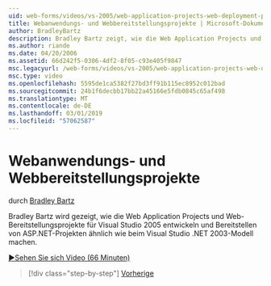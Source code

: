 ```yaml
---
uid: web-forms/videos/vs-2005/web-application-projects-web-deployment-projects
title: Webanwendungs- und Webbereitstellungsprojekte | Microsoft-Dokumentation
author: BradleyBartz
description: Bradley Bartz zeigt, wie die Web Application Projects und Web-Bereitstellungsprojekte für Visual Studio 2005 zu entwickeln und Bereitstellen von ASP.NET Projekte Simila machen...
ms.author: riande
ms.date: 04/20/2006
ms.assetid: 66d242f5-0306-4df2-8f05-c93e405f9847
msc.legacyurl: /web-forms/videos/vs-2005/web-application-projects-web-deployment-projects
msc.type: video
ms.openlocfilehash: 5595de1ca5382f27bd3ff91b115ec8952c012bad
ms.sourcegitcommit: 24b1f6decbb17bb22a45166e5fdb0845c65af498
ms.translationtype: MT
ms.contentlocale: de-DE
ms.lasthandoff: 03/01/2019
ms.locfileid: "57062587"
---
```

<a name="web-application-projects--web-deployment-projects"></a>Webanwendungs- und Webbereitstellungsprojekte
====================
durch [Bradley Bartz](https://github.com/BradleyBartz)

Bradley Bartz wird gezeigt, wie die Web Application Projects und Web-Bereitstellungsprojekte für Visual Studio 2005 entwickeln und Bereitstellen von ASP.NET-Projekten ähnlich wie beim Visual Studio .NET 2003-Modell machen.

[&#9654;Sehen Sie sich Video (66 Minuten)](https://channel9.msdn.com/Blogs/ASP-NET-Site-Videos/web-application-projects-web-deployment-projects)

> [!div class="step-by-step"]
> [Vorherige](web-deployment-projects.md)
